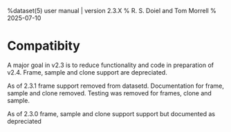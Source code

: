 %dataset(5) user manual | version 2.3.X
% R. S. Doiel and Tom Morrell
% 2025-07-10

# Compatibity

A major goal in v2.3 is to reduce functionality and code in preparation of v2.4. Frame, sample and clone support are depreciated.

As of 2.3.1 frame support removed from datasetd. Documentation for frame, sample and clone removed. Testing was removed for frames, clone and sample.

As of 2.3.0 frame, sample and clone support support but documented as depreciated


